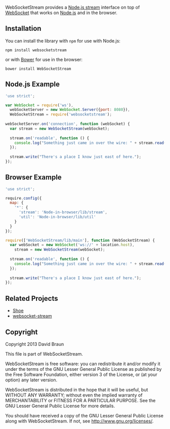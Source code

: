 WebSocketStream provides a [Node.js stream](http://nodejs.org/api/stream.html) interface on top of
[WebSocket](http://www.w3.org/TR/websockets/) that works on [Node.js](http://nodejs.org) and in the
browser.

## Installation

You can install the library with `npm` for use with Node.js:

`npm install websocketstream`

or with [Bower](http://bower.io/) for use in the browser:

`bower install WebSocketStream`

## Node.js Example

```JavaScript
'use strict';

var WebSocket = require('ws'),
  webSocketServer = new WebSocket.Server({port: 8080}),
  WebSocketStream = require('websocketstream');
  
webSocketServer.on('connection', function (webSocket) {
  var stream = new WebSocketStream(webSocket);
      
  stream.on('readable', function () {
    console.log("Something just came in over the wire: " + stream.read());
  });
        
  stream.write("There's a place I know just east of here.");
});
```

## Browser Example

```JavaScript
'use strict';

require.config({
  map: {
    '*': {
      'stream': 'Node-in-browser/lib/stream',
      'util': 'Node-in-browser/lib/util'
    }
  }
});

require(['WebSocketStream/lib/main'], function (WebSocketStream) {
  var webSocket = new WebSocket('ws://' + location.host),
    stream = new WebSocketStream(webSocket);
  
  stream.on('readable', function () {
    console.log("Something just came in over the wire: " + stream.read());
  });
        
  stream.write("There's a place I know just east of here.");  
});
```

## Related Projects

* [Shoe](https://github.com/substack/shoe)
* [websocket-stream](https://github.com/maxogden/websocket-stream)

## Copyright

Copyright 2013 David Braun

This file is part of WebSocketStream.

WebSocketStream is free software: you can redistribute it and/or modify it under the
terms of the GNU Lesser General Public License as published by the Free Software
Foundation, either version 3 of the License, or (at your option) any later
version.

WebSocketStream is distributed in the hope that it will be useful, but WITHOUT ANY
WARRANTY; without even the implied warranty of MERCHANTABILITY or FITNESS FOR A
PARTICULAR PURPOSE.  See the GNU Lesser General Public License for more details.

You should have received a copy of the GNU Lesser General Public License along
with WebSocketStream.  If not, see <http://www.gnu.org/licenses/>.
